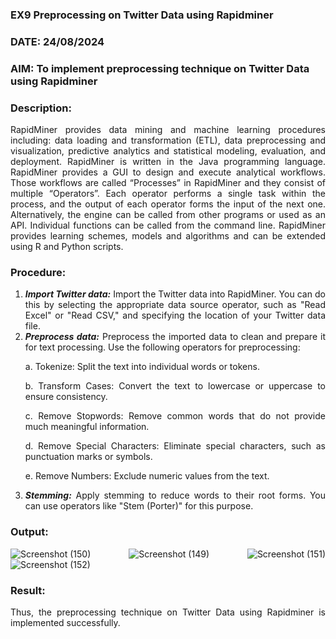 ### EX9 Preprocessing on Twitter Data using Rapidminer
### DATE: 24/08/2024
### AIM: To implement preprocessing technique on Twitter Data using Rapidminer
### Description: 
<div align = "justify">
RapidMiner provides data mining and machine learning procedures including: data loading and transformation (ETL), data preprocessing and visualization, 
predictive analytics and statistical modeling, evaluation, and deployment. RapidMiner is written in the Java programming language. 
RapidMiner provides a GUI to design and execute analytical workflows. Those workflows are called “Processes” in RapidMiner and they consist of multiple “Operators”. 
Each operator performs a single task within the process, and the output of each operator forms the input of the next one. Alternatively, the engine can be called from 
other programs or used as an API. Individual functions can be called from the command line. 
RapidMiner provides learning schemes, models and algorithms and can be extended using R and Python scripts.

### Procedure:
1) ***Import Twitter data:*** Import the Twitter data into RapidMiner. You can do this by selecting the appropriate
data source operator, such as "Read Excel" or "Read CSV," and specifying the location of your Twitter data
file.
2) ***Preprocess data:*** Preprocess the imported data to clean and prepare it for text processing. Use the following
operators for preprocessing:
    <p>a. Tokenize: Split the text into individual words or tokens.
    <p>b. Transform Cases: Convert the text to lowercase or uppercase to ensure consistency.
    <p>c. Remove Stopwords: Remove common words that do not provide much meaningful information.
    <p>d. Remove Special Characters: Eliminate special characters, such as punctuation marks or symbols.
    <p>e. Remove Numbers: Exclude numeric values from the text.
3) ***Stemming:*** Apply stemming to reduce words to their root forms. You can use operators like "Stem (Porter)"
for this purpose.


### Output:
![Screenshot (150)](https://github.com/user-attachments/assets/3e9965a0-a68f-44bb-ba2b-2c4130e9f367)
![Screenshot (149)](https://github.com/user-attachments/assets/9cdba438-e764-472c-9a09-44bae41a999e)
![Screenshot (151)](https://github.com/user-attachments/assets/43576a90-8fbe-40e7-b2e1-c7a35b76bdf4)
![Screenshot (152)](https://github.com/user-attachments/assets/148fa01f-0836-4c33-93db-4a5d8c923f43)


### Result:

Thus, the preprocessing technique on Twitter Data using Rapidminer is implemented successfully.
